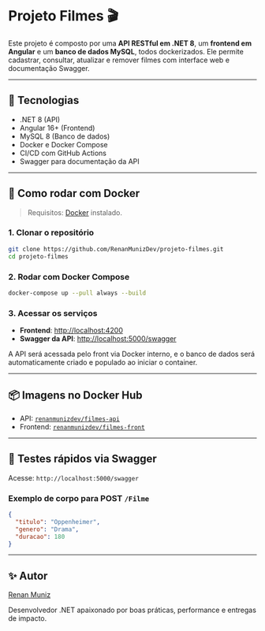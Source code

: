 # Projeto Filmes 🎬

Este projeto é composto por uma **API RESTful em .NET 8**, um **frontend em Angular** e um **banco de dados MySQL**, todos dockerizados. Ele permite cadastrar, consultar, atualizar e remover filmes com interface web e documentação Swagger.

---

## 🔧 Tecnologias

* .NET 8 (API)
* Angular 16+ (Frontend)
* MySQL 8 (Banco de dados)
* Docker e Docker Compose
* CI/CD com GitHub Actions
* Swagger para documentação da API

---

## 🐳 Como rodar com Docker

> Requisitos: [Docker](https://www.docker.com/products/docker-desktop/) instalado.

### 1. Clonar o repositório

```bash
git clone https://github.com/RenanMunizDev/projeto-filmes.git
cd projeto-filmes
```

### 2. Rodar com Docker Compose

```bash
docker-compose up --pull always --build
```

### 3. Acessar os serviços

* **Frontend**: [http://localhost:4200](http://localhost:4200)
* **Swagger da API**: [http://localhost:5000/swagger](http://localhost:5000/swagger)

A API será acessada pelo front via Docker interno, e o banco de dados será automaticamente criado e populado ao iniciar o container.

---

## 📦 Imagens no Docker Hub

* API: [`renanmunizdev/filmes-api`](https://hub.docker.com/r/renanmunizdev/filmes-api)
* Frontend: [`renanmunizdev/filmes-front`](https://hub.docker.com/r/renanmunizdev/filmes-front)

---

## 🔎 Testes rápidos via Swagger

Acesse: `http://localhost:5000/swagger`

### Exemplo de corpo para POST `/Filme`

```json
{
  "titulo": "Oppenheimer",
  "genero": "Drama",
  "duracao": 180
}
```

---

## ✨ Autor

[Renan Muniz](https://github.com/RenanMunizDev)

Desenvolvedor .NET apaixonado por boas práticas, performance e entregas de impacto.
